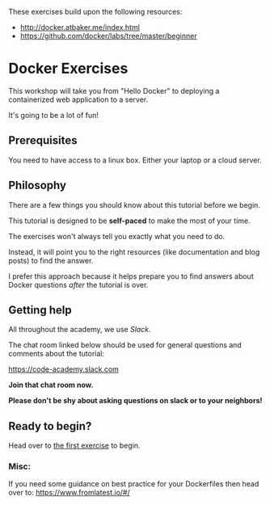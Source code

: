 These exercises build upon the following resources:
* http://docker.atbaker.me/index.html
* https://github.com/docker/labs/tree/master/beginner


# Docker Exercises


This workshop will take you from "Hello Docker" to deploying a containerized web application to a server.

It's going to be a lot of fun!


## Prerequisites

You need to have access to a linux box. Either your laptop or a cloud server.


## Philosophy


There are a few things you should know about this tutorial before we begin.


This tutorial is designed to be **self-paced** to make the most of your time.

The exercises won't always tell you exactly what you need to do.

Instead, it will point you to the right resources (like documentation and blog posts) to find the answer.

I prefer this approach because it helps prepare you to find answers about Docker questions *after* the tutorial is over.

## Getting help

All throughout the academy, we use *Slack*.

The chat room linked below should be used for general questions and comments about the tutorial:

https://code-academy.slack.com

**Join that chat room now.**

**Please don't be shy about asking questions on slack or to your neighbors!**

Ready to begin?
---------------

Head over to [the first exercise](exercises/1.md) to begin.



### Misc:

If you need some guidance on best practice for your Dockerfiles then head over to:
https://www.fromlatest.io/#/
